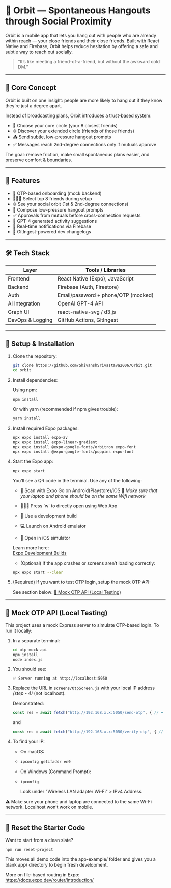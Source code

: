 # 🌌 Orbit — Spontaneous Hangouts through Social Proximity

Orbit is a mobile app that lets you hang out with people who are already within reach — your close friends and their close friends. Built with React Native and Firebase, Orbit helps reduce hesitation by offering a safe and subtle way to reach out socially.

> “It’s like meeting a friend-of-a-friend, but without the awkward cold DM.”

---

## 🧠 Core Concept

Orbit is built on one insight: people are more likely to hang out if they know they’re just a degree apart.

Instead of broadcasting plans, Orbit introduces a trust-based system:

- 👥 Choose your core circle (your 8 closest friends)
- 🌐 Discover your extended circle (friends of those friends)
- 📤 Send subtle, low-pressure hangout prompts
- ✅ Messages reach 2nd-degree connections only if mutuals approve

The goal: remove friction, make small spontaneous plans easier, and preserve comfort & boundaries.

---

## 📱 Features

- 🔐 OTP-based onboarding (mock backend)
- 🧑‍🤝‍🧑 Select top 8 friends during setup
- 🌐 See your social orbit (1st & 2nd-degree connections)
- 💬 Compose low-pressure hangout prompts
- ✅ Approvals from mutuals before cross-connection requests
- 🤖 GPT-4 generated activity suggestions
- 🔔 Real-time notifications via Firebase
- 📝 GitIngest-powered dev changelogs

---

## 🛠️ Tech Stack

| Layer             | Tools / Libraries                          |
|------------------|---------------------------------------------|
| Frontend         | React Native (Expo), JavaScript             |
| Backend          | Firebase (Auth, Firestore)                  |
| Auth             | Email/password + phone/OTP (mocked)         |
| AI Integration   | OpenAI GPT-4 API                            |
| Graph UI         | react-native-svg / d3.js                    |
| DevOps & Logging | GitHub Actions, GitIngest                   |

---

## 🧪 Setup & Installation

1. Clone the repository:

   ```bash
   git clone https://github.com/ShivanshSrivastava2006/Orbit.git
   cd orbit
   ```

2. Install dependencies:

   Using npm:

   ```bash
   npm install
   ```

   Or with yarn (recommended if npm gives trouble):

   ```bash
   yarn install
   ```
3. Install required Expo packages:

   ```bash
   npx expo install expo-av
   npx expo install expo-linear-gradient
   npx expo install @expo-google-fonts/orbitron expo-font
   npx expo install @expo-google-fonts/poppins expo-font
   ```

5. Start the Expo app:

   ```bash
   npx expo start
   ```

   You’ll see a QR code in the terminal. Use any of the following:

   - 📱 Scan with Expo Go on Android(Playstore)/iOS
     🚨 _Make sure that your laptop and phone should be on the same Wifi network_ 
     
   - 👨🏻‍💻 Press 'w' to directly open using Web App
   - 🧪 Use a development build
   - 💻 Launch on Android emulator
   - 🍏 Open in iOS simulator

   Learn more here:  
   [Expo Development Builds](https://docs.expo.dev/develop/development-builds/introduction/)

   - (Optional) If the app crashes or screens aren’t loading correctly:
   
   ```bash
   npx expo start --clear
   ```
   
6. (Required) If you want to test OTP login, setup the mock OTP API:

   See section below: [🔌 Mock OTP API (Local Testing)](#-mock-otp-api-local-testing)

---

## 🔌 Mock OTP API (Local Testing)

This project uses a mock Express server to simulate OTP-based login. To run it locally:

1. In a separate terminal:

   ```bash
   cd otp-mock-api
   npm install
   node index.js
   ```

2. You should see:

   ```
   ✅ Server running at http://localhost:5050
   ```

3. Replace the URL in `screens/OtpScreen.js` with your local IP address _(step - 4)_ (not localhost).

   Demonstrated:

   ```js
   const res = await fetch("http://192.168.x.x:5050/send-otp", { // ⬅️ edit YOUR IP ADDRESS HERE
   ```
   and
   ```js
   const res = await fetch("http://192.168.x.x:5050/verify-otp", { // ⬅️ edit YOUR IP ADDRESS HERE
   ```

4. To find your IP: 

   - On macOS:
   - 
     ```bash
     ipconfig getifaddr en0
     ```
     
   - On Windows (Command Prompt):
   - 
     ```cmd
     ipconfig
     ```
     
     Look under "Wireless LAN adapter Wi-Fi" > IPv4 Address.

⚠️ Make sure your phone and laptop are connected to the same Wi-Fi network. Localhost won’t work on mobile.

---

## 🧼 Reset the Starter Code

Want to start from a clean slate?

```bash
npm run reset-project
```

This moves all demo code into the app-example/ folder and gives you a blank app/ directory to begin fresh development.

More on file-based routing in Expo:  
https://docs.expo.dev/router/introduction/
